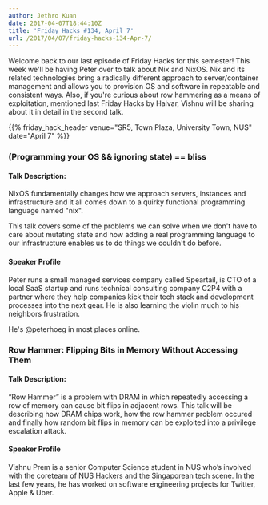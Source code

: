 ```yaml
---
author: Jethro Kuan
date: 2017-04-07T18:44:10Z
title: 'Friday Hacks #134, April 7'
url: /2017/04/07/friday-hacks-134-Apr-7/
---
```


Welcome back to our last episode of Friday Hacks for this semester! This week we'll be having Peter over to talk about Nix and NixOS. Nix and its related technologies bring a radically different approach to server/container management and allows you to provision OS and software in repeatable and consistent ways. Also, if you're curious about row hammering as a means of exploitation, mentioned last Friday Hacks by Halvar, Vishnu will be sharing about it in detail in the second talk.

{{% friday_hack_header venue="SR5, Town Plaza, University Town, NUS" date="April 7" %}}

### (Programming your OS && ignoring state) == bliss

#### Talk Description:
NixOS fundamentally changes how we approach servers, instances and infrastructure and it all comes down to a quirky functional programming language named "nix".

This talk covers some of the problems we can solve when we don't have to care about mutating state and how adding a real programming language to our infrastructure enables us to do things we couldn't do before.

#### Speaker Profile
Peter runs a small managed services company called Speartail, is CTO of a local SaaS startup and runs technical consulting company C2P4 with a partner where they help companies kick their tech stack and development processes into the next gear. He is also learning the violin much to his neighbors frustration.

He's @peterhoeg in most places online.

### Row Hammer: Flipping Bits in Memory Without Accessing Them

#### Talk Description:
“Row Hammer” is a problem with DRAM in which repeatedly accessing a row of memory can cause bit flips in adjacent rows. This talk will be describing how DRAM chips work, how the row hammer problem occured and finally how random bit flips in memory can be exploited into a privilege escalation attack.

#### Speaker Profile
Vishnu Prem is a senior Computer Science student in NUS who’s involved with the coreteam of NUS Hackers and the Singaporean tech scene. In the last few years, he has worked on software engineering projects for Twitter, Apple & Uber.
